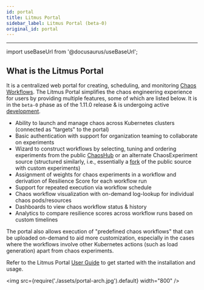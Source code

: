```yaml
---
id: portal
title: Litmus Portal
sidebar_label: Litmus Portal (beta-0)
original_id: portal
---
```


---

import useBaseUrl from '@docusaurus/useBaseUrl';

## What is the Litmus Portal

It is a centralized web portal for creating, scheduling, and monitoring [Chaos Workflows](https://docs.litmuschaos.io/docs/chaos-workflows/).
The Litmus Portal simplifies the chaos engineering experience for users by providing multiple features, some of which are listed below. It is
in the `beta-0` phase as of the 1.11.0 release & is undergoing active [development](https://github.com/litmuschaos/litmus/tree/master/litmus-portal).

- Ability to launch and manage chaos across Kubernetes clusters (connected as "targets" to the portal)
- Basic authentication with support for organization teaming to collaborate on experiments
- Wizard to construct workflows by selecting, tuning and ordering experiments from the public [ChaosHub](https://hub.litmuschaos.io) or an alternate
  ChaosExperiment source (structured similarly, i.e., essentially a [fork](https://github.com/litmuschaos/chaos-charts) of the public source with custom experiments)
- Assignment of weights for chaos experiments in a workflow and derivation of Resilience Score for each workflow run
- Support for repeated execution via workflow schedule
- Chaos workflow visualization with on-demand log-lookup for individual chaos pods/resources
- Dashboards to view chaos workflow status & history
- Analytics to compare resilience scores across workflow runs based on custom timelines

The portal also allows execution of "predefined chaos workflows" that can be uploaded on-demand to aid more customization, especially in the cases where the workflows
involve other Kubernetes actions (such as load generation) apart from chaos experiments.

Refer to the Litmus Portal [User Guide](https://docs.google.com/document/d/1fiN25BrZpvqg0UkBCuqQBE7Mx8BwDGC8ss2j2oXkZNA/edit#) to get started with the installation and usage.

<img src={require('./assets/portal-arch.jpg').default} width="800" />
